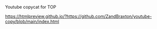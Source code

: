 Youtube copycat for TOP

https://htmlpreview.github.io/?https://github.com/ZandBraxton/youtube-copy/blob/main/index.html
